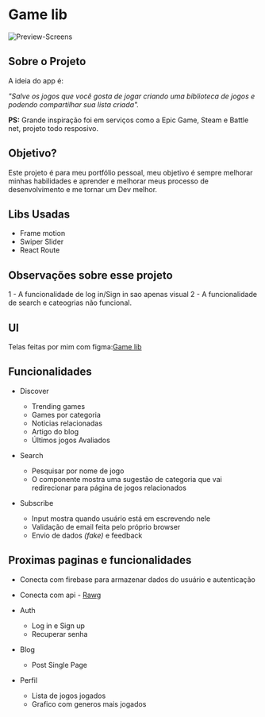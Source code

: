 # Game lib

![Preview-Screens](ssdsds.png)

## Sobre o Projeto

A ideia do app é:

_"Salve os jogos que você gosta de jogar criando uma biblioteca de jogos e podendo compartilhar sua lista criada"._

**PS:** Grande inspiração foi em serviços como a Epic Game, Steam e Battle net, projeto todo resposivo.

## Objetivo?

Este projeto é para meu portfólio pessoal, meu objetivo é sempre melhorar minhas habilidades e aprender e melhorar meus processo de desenvolvimento e me tornar um Dev melhor.

## Libs Usadas

- Frame motion
- Swiper Slider
- React Route

## Observações sobre esse projeto

1 - A funcionalidade de log in/Sign in sao apenas visual
2 - A funcionalidade de search e cateogrias não funcional.

## UI

Telas feitas por mim com figma:[Game lib](https://www.figma.com/file/dO9778ghJnhzasDj6FA7ja/GameLib?node-id=19%3A2)

## Funcionalidades

- Discover

  - Trending games
  - Games por categoria
  - Noticias relacionadas
  - Artigo do blog
  - Últimos jogos Avaliados

- Search

  - Pesquisar por nome de jogo
  - O componente mostra uma sugestão de categoria que vai redirecionar para página de jogos relacionados

- Subscribe

  - Input mostra quando usuário está em escrevendo nele
  - Validação de email feita pelo próprio browser
  - Envio de dados _(fake)_ e feedback

## Proximas paginas e funcionalidades

- Conecta com firebase para armazenar dados do usuário e autenticação
- Conecta com api - [Rawg](https://rawg.io/)

- Auth

  - Log in e Sign up
  - Recuperar senha

- Blog

  - Post Single Page

- Perfil

  - Lista de jogos jogados
  - Grafico com generos mais jogados
